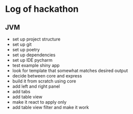 # Log of hackathon
## JVM
- set up project structure
- set up git
- set up poetry
- set up dependencies
- set up IDE pycharm
- test example shiny app
- look for template that somewhat matches desired output
- decide between core and express
- build it from scratch using core
- add left and right panel
- add tabs
- add table view
- make it react to apply only
- add table view filter and make it work
